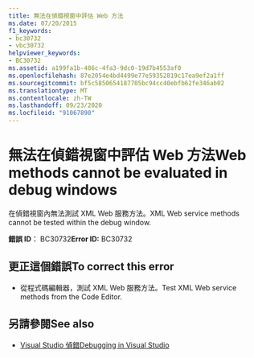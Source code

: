 ```yaml
---
title: 無法在偵錯視窗中評估 Web 方法
ms.date: 07/20/2015
f1_keywords:
- bc30732
- vbc30732
helpviewer_keywords:
- BC30732
ms.assetid: a199fa1b-486c-4fa3-9dc0-19d7b4553af0
ms.openlocfilehash: 87e2054e4bd4499e77e59352819c17ea9ef2a1ff
ms.sourcegitcommit: bf5c5850654187705bc94cc40ebfb62fe346ab02
ms.translationtype: MT
ms.contentlocale: zh-TW
ms.lasthandoff: 09/23/2020
ms.locfileid: "91067890"
---
```

# <a name="web-methods-cannot-be-evaluated-in-debug-windows"></a><span data-ttu-id="2da0e-102">無法在偵錯視窗中評估 Web 方法</span><span class="sxs-lookup"><span data-stu-id="2da0e-102">Web methods cannot be evaluated in debug windows</span></span>

<span data-ttu-id="2da0e-103">在偵錯視窗內無法測試 XML Web 服務方法。</span><span class="sxs-lookup"><span data-stu-id="2da0e-103">XML Web service methods cannot be tested within the debug window.</span></span>  
  
 <span data-ttu-id="2da0e-104">**錯誤 ID︰** BC30732</span><span class="sxs-lookup"><span data-stu-id="2da0e-104">**Error ID:** BC30732</span></span>  
  
## <a name="to-correct-this-error"></a><span data-ttu-id="2da0e-105">更正這個錯誤</span><span class="sxs-lookup"><span data-stu-id="2da0e-105">To correct this error</span></span>  
  
- <span data-ttu-id="2da0e-106">從程式碼編輯器，測試 XML Web 服務方法。</span><span class="sxs-lookup"><span data-stu-id="2da0e-106">Test XML Web service methods from the Code Editor.</span></span>  
  
## <a name="see-also"></a><span data-ttu-id="2da0e-107">另請參閱</span><span class="sxs-lookup"><span data-stu-id="2da0e-107">See also</span></span>

- [<span data-ttu-id="2da0e-108">Visual Studio 偵錯</span><span class="sxs-lookup"><span data-stu-id="2da0e-108">Debugging in Visual Studio</span></span>](/visualstudio/debugger/debugger-feature-tour)
